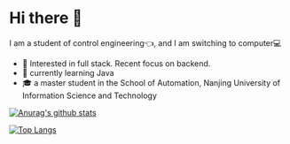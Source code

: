# Hi there 👋

I am a student of control engineering:point_left:, and I am switching to computer💻

- 🧐 Interested in full stack. Recent focus on backend.
- 🌱 currently learning Java
- 🎓 a master student in the School of Automation, Nanjing University of Information Science and Technology




[![Anurag's github stats](https://github-readme-stats.vercel.app/api?username=XiYun0)](https://github.com/anuraghazra/github-readme-stats)



[![Top Langs](https://github-readme-stats.vercel.app/api/top-langs/?username=XiYun0&layout=compact)](https://github.com/anuraghazra/github-readme-stats)
